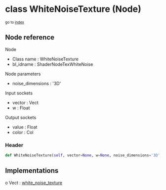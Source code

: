 # class WhiteNoiseTexture (Node)

<sub>go to [index](/docs/index.md)</sub>

## Node reference

Node
 - Class name : WhiteNoiseTexture
 - bl_idname : ShaderNodeTexWhiteNoise

Node parameters
 - noise_dimensions : '3D'

Input sockets
 - vector : Vect
 - w : Float

Output sockets
 - value : Float
 - color : Col

### Header

``` python
def WhiteNoiseTexture(self, vector=None, w=None, noise_dimensions='3D', node_label=None, node_color=None):
```

## Implementations

o Vect : [white_noise_texture](/docs/Shader_classes/Vect.md#white_noise_texture)


